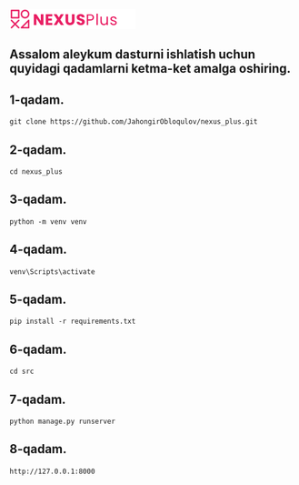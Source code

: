 ![Текст описания](src/static/img/logo.png)


## Assalom aleykum dasturni ishlatish uchun quyidagi qadamlarni ketma-ket amalga oshiring.

## 1-qadam.
```
git clone https://github.com/JahongirObloqulov/nexus_plus.git
```
## 2-qadam.
```
cd nexus_plus
```
## 3-qadam.
```
python -m venv venv
```
## 4-qadam.
```
venv\Scripts\activate
```
## 5-qadam.
```
pip install -r requirements.txt
```
## 6-qadam.
```
cd src
```
## 7-qadam.
```
python manage.py runserver
```
## 8-qadam.
```
http://127.0.0.1:8000
```

